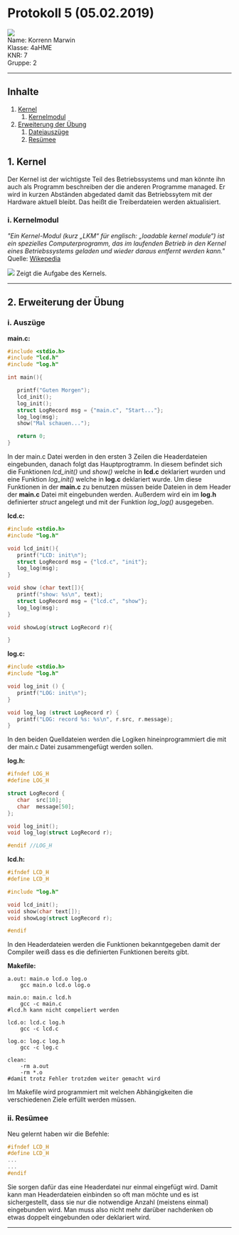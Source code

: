 # Protokoll 5 (05.02.2019)

![](https://www.koerbler.com/neuigkeiten/wp-content/uploads/2013/03/htl-kaindorf.jpg)  
Name: Korrenn Marwin  
Klasse: 4aHME  
KNR: 7  
Gruppe: 2

---
## Inhalte
1. [Kernel](##1.-kernel)  
   1. [Kernelmodul](###i.-kernelmodul)   
1. [Erweiterung der Übung](##2.-erweiterung-der-übung)  
   1. [Dateiauszüge](###i.-dateiauszüge)  
   1. [Resümee](###ii.-resümee)  


## 1. Kernel  

Der Kernel ist der wichtigste Teil des Betriebssystems und man könnte ihn auch als Programm beschreiben der die anderen Programme managed. Er wird in kurzen Abständen abgedated damit das Betriebssytem mit der Hardware aktuell bleibt. Das heißt die Treiberdateien werden aktualisiert.  

### i. Kernelmodul  
*"Ein Kernel-Modul (kurz „LKM“ für englisch: „loadable kernel module“) ist ein spezielles Computerprogramm, das im laufenden Betrieb in den Kernel eines Betriebssystems geladen und wieder daraus entfernt werden kann."*  
Quelle: [Wikepedia](https://de.wikipedia.org/wiki/Kernel-Modul)  

![](https://upload.wikimedia.org/wikipedia/commons/thumb/8/8f/Kernel_Layout.svg/1200px-Kernel_Layout.svg.png)
Zeigt die Aufgabe des Kernels.  

---
## 2. Erweiterung der Übung  

### i. Auszüge  
**main.c:**
```c  
#include <stdio.h>
#include "lcd.h"
#include "log.h"

int main(){

   printf("Guten Morgen");
   lcd_init();
   log_init();
   struct LogRecord msg = {"main.c", "Start..."};
   log_log(msg);
   show("Mal schauen...");

   return 0;
}
```

In der main.c Datei werden in den ersten 3 Zeilen die Headerdateien eingebunden, danach folgt das Hauptprogtramm. In diesem befindet sich die Funktionen *lcd_init()* und *show()* welche in **lcd.c** deklariert wurden und eine Funktion *log_init()* welche in **log.c** deklariert wurde. Um diese Funktionen in der **main.c** zu benutzen müssen beide Dateien in dem Header der **main.c** Datei mit eingebunden werden. Außerdem wird ein im **log.h** definierter *struct* angelegt und mit der Funktion *log_log()* ausgegeben.  

**lcd.c:**
```c
#include <stdio.h>
#include "log.h"

void lcd_init(){
   printf("LCD: init\n");
   struct LogRecord msg = {"lcd.c", "init"};
   log_log(msg);
}

void show (char text[]){
   printf("show: %s\n", text);
   struct LogRecord msg = {"lcd.c", "show"};
   log_log(msg);
}

void showLog(struct LogRecord r){

}
```

**log.c:**
```c
#include <stdio.h>
#include "log.h"

void log_init () {
   printf("LOG: init\n");
}

void log_log (struct LogRecord r) {
   printf("LOG: record %s: %s\n", r.src, r.message);
}
```
In den beiden Quelldateien werden die Logiken hineinprogrammiert die mit der main.c Datei zusammengefügt werden sollen.   

**log.h:**
```c
#ifndef LOG_H
#define LOG_H

struct LogRecord {
   char  src[10];
   char  message[50];
};

void log_init();
void log_log(struct LogRecord r);

#endif //LOG_H
```

**lcd.h:**
```c
#ifndef LCD_H
#define LCD_H

#include "log.h"

void lcd_init();
void show(char text[]);
void showLog(struct LogRecord r);

#endif
```
In den Headerdateien werden die Funktionen bekanntgegeben damit der Compiler weiß dass es die definierten Funktionen bereits gibt.  

**Makefile:**
```make
a.out: main.o lcd.o log.o
	gcc main.o lcd.o log.o

main.o: main.c lcd.h
	gcc -c main.c
#lcd.h kann nicht compeliert werden

lcd.o: lcd.c log.h
	gcc -c lcd.c

log.o: log.c log.h
	gcc -c log.c

clean:
	-rm a.out
	-rm *.o
#damit trotz Fehler trotzdem weiter gemacht wird
```
Im Makefile wird programmiert mit welchen Abhängigkeiten die verschiedenen Ziele erfüllt werden müssen.  

### ii. Resümee  
Neu gelernt haben wir die Befehle:
```c
#ifndef LCD_H
#define LCD_H
...
...
#endif
```
Sie sorgen dafür das eine Headerdatei nur einmal eingefügt wird. Damit kann man Headerdateien einbinden so oft man möchte und es ist sichergestellt, dass sie nur die notwendige Anzahl (meistens einmal) eingebunden wird. Man muss also nicht mehr darüber nachdenken ob etwas doppelt eingebunden oder deklariert wird.  

---
